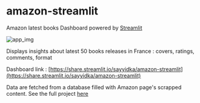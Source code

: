 # amazon-streamlit
Amazon latest books Dashboard powered by [Streamlit](https://streamlit.io/)

![app_img](https://user-images.githubusercontent.com/38778970/137151329-ce47b358-fa1f-43d1-b607-94e2b478268c.PNG)

Displays insights about latest 50 books releases in France : covers, ratings, comments, format

Dashboard link : [https://share.streamlit.io/sayyidka/amazon-streamlit](https://share.streamlit.io/sayyidka/amazon-streamlit)

Data are fetched from a database filled with Amazon page's scrapped content. See the full project [here](https://github.com/sayyidka/amazon-latest-books)
